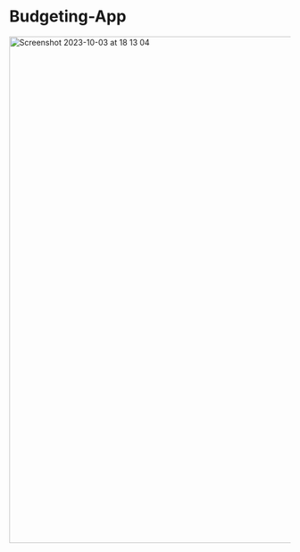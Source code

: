 # Budgeting-App
<img width="906" alt="Screenshot 2023-10-03 at 18 13 04" src="https://github.com/IMTheBale/Budgeting-App/assets/103919889/4dc7580d-ac1a-4e94-bb73-cd526d68d90e">
